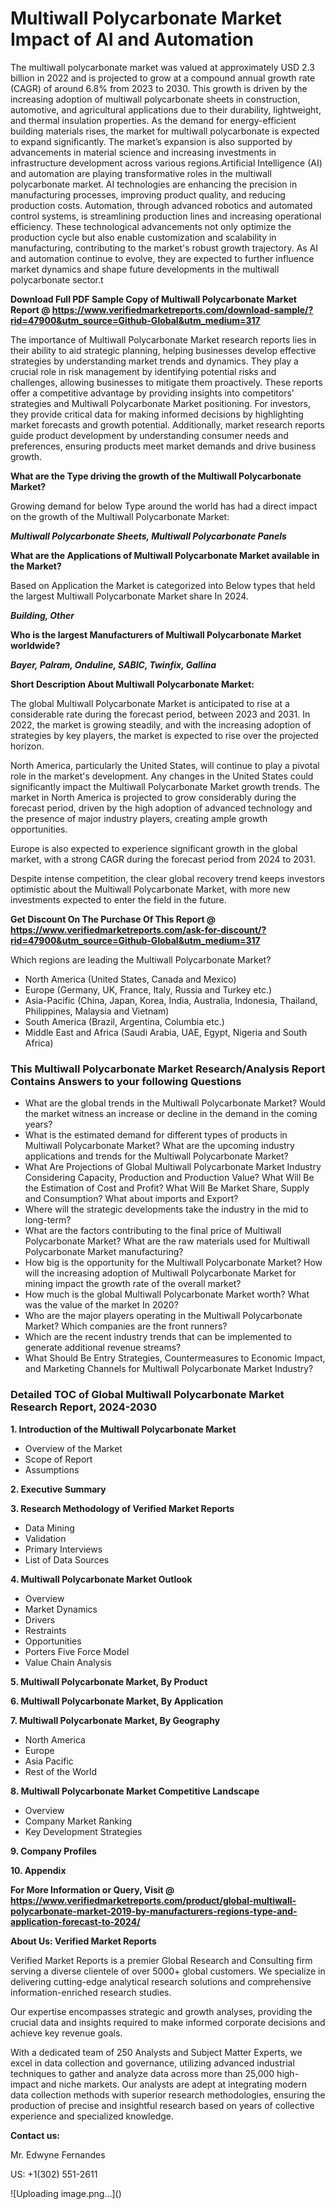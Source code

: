 <h1>Multiwall Polycarbonate Market Impact of AI and Automation</h1>The multiwall polycarbonate market was valued at approximately USD 2.3 billion in 2022 and is projected to grow at a compound annual growth rate (CAGR) of around 6.8% from 2023 to 2030. This growth is driven by the increasing adoption of multiwall polycarbonate sheets in construction, automotive, and agricultural applications due to their durability, lightweight, and thermal insulation properties. As the demand for energy-efficient building materials rises, the market for multiwall polycarbonate is expected to expand significantly. The market’s expansion is also supported by advancements in material science and increasing investments in infrastructure development across various regions.Artificial Intelligence (AI) and automation are playing transformative roles in the multiwall polycarbonate market. AI technologies are enhancing the precision in manufacturing processes, improving product quality, and reducing production costs. Automation, through advanced robotics and automated control systems, is streamlining production lines and increasing operational efficiency. These technological advancements not only optimize the production cycle but also enable customization and scalability in manufacturing, contributing to the market's robust growth trajectory. As AI and automation continue to evolve, they are expected to further influence market dynamics and shape future developments in the multiwall polycarbonate sector.t</p><p id="" class=""><strong>Download Full PDF Sample Copy of Multiwall Polycarbonate Market Report @ <a href="https://www.verifiedmarketreports.com/download-sample/?rid=47900&utm_source=Github-Global&utm_medium=317" target="_blank">https://www.verifiedmarketreports.com/download-sample/?rid=47900&utm_source=Github-Global&utm_medium=317</a></strong></p><p>The importance of&nbsp;Multiwall Polycarbonate Market research reports lies in their ability to aid strategic planning, helping businesses develop effective strategies by understanding market trends and dynamics. They play a crucial role in risk management by identifying potential risks and challenges, allowing businesses to mitigate them proactively. These reports offer a competitive advantage by providing insights into competitors' strategies and Multiwall Polycarbonate Market positioning. For investors, they provide critical data for making informed decisions by highlighting market forecasts and growth potential. Additionally, market research reports guide product development by understanding consumer needs and preferences, ensuring products meet market demands and drive business growth.</p><p><strong>What are the&nbsp;Type driving the growth of the Multiwall Polycarbonate Market?</strong></p><p id="" class="">Growing demand for below Type around the world has had a direct impact on the growth of the Multiwall Polycarbonate Market:</p><em><strong>Multiwall Polycarbonate Sheets, Multiwall Polycarbonate Panels</strong></em></p><strong>What are the&nbsp;Applications&nbsp;of Multiwall Polycarbonate Market available in the Market?</strong></p><p id="" class="">Based on Application the Market is categorized into Below types that held the largest Multiwall Polycarbonate Market share In 2024.</p><em><strong>Building, Other</strong></em></p><strong>Who is the largest Manufacturers of Multiwall Polycarbonate Market worldwide?</strong></p><p><em><strong>Bayer, Palram, Onduline, SABIC, Twinfix, Gallina</strong></em></p><p id="" class=""><strong>Short Description About Multiwall Polycarbonate Market:</strong></p><p>The global Multiwall Polycarbonate Market is anticipated to rise at a considerable rate during the forecast period, between 2023 and 2031. In 2022, the market is growing steadily, and with the increasing adoption of strategies by key players, the market is expected to rise over the projected horizon.</p><p>North America, particularly the United States, will continue to play a pivotal role in the market's development. Any changes in the United States could significantly impact the Multiwall Polycarbonate Market growth trends. The market in North America is projected to grow considerably during the forecast period, driven by the high adoption of advanced technology and the presence of major industry players, creating ample growth opportunities.</p><p>Europe is also expected to experience significant growth in the global market, with a strong CAGR during the forecast period from 2024 to 2031.</p><p>Despite intense competition, the clear global recovery trend keeps investors optimistic about the Multiwall Polycarbonate Market, with more new investments expected to enter the field in the future.</p><p id="" class=""><strong>Get Discount On The Purchase Of This Report @ <a href="https://www.verifiedmarketreports.com/ask-for-discount/?rid=47900&utm_source=Github-Global&utm_medium=317" target="_blank">https://www.verifiedmarketreports.com/ask-for-discount/?rid=47900&utm_source=Github-Global&utm_medium=317</a></strong></p>Which regions are leading the Multiwall Polycarbonate Market?</p><ul><li>North America (United States, Canada and Mexico)</li><li>Europe (Germany, UK, France, Italy, Russia and Turkey etc.)</li><li>Asia-Pacific (China, Japan, Korea, India, Australia, Indonesia, Thailand, Philippines, Malaysia and Vietnam)</li><li>South America (Brazil, Argentina, Columbia etc.)</li><li>Middle East and Africa (Saudi Arabia, UAE, Egypt, Nigeria and South Africa)</li></ul><h3 id="" class="">This Multiwall Polycarbonate Market Research/Analysis Report Contains Answers to your following Questions</h3><ul><li>What are the global trends in the Multiwall Polycarbonate Market? Would the market witness an increase or decline in the demand in the coming years?</li><li>What is the estimated demand for different types of products in Multiwall Polycarbonate Market? What are the upcoming industry applications and trends for the Multiwall Polycarbonate Market?</li><li>What Are Projections of Global Multiwall Polycarbonate Market Industry Considering Capacity, Production and Production Value? What Will Be the Estimation of Cost and Profit? What Will Be Market Share, Supply and Consumption? What about imports and Export?</li><li>Where will the strategic developments take the industry in the mid to long-term?</li><li>What are the factors contributing to the final price of Multiwall Polycarbonate Market? What are the raw materials used for Multiwall Polycarbonate Market manufacturing?</li><li>How big is the opportunity for the Multiwall Polycarbonate Market? How will the increasing adoption of Multiwall Polycarbonate Market for mining impact the growth rate of the overall market?</li><li>How much is the global Multiwall Polycarbonate Market worth? What was the value of the market In 2020?</li><li>Who are the major players operating in the Multiwall Polycarbonate Market? Which companies are the front runners?</li><li>Which are the recent industry trends that can be implemented to generate additional revenue streams?</li><li>What Should Be Entry Strategies, Countermeasures to Economic Impact, and Marketing Channels for Multiwall Polycarbonate Market Industry?</li></ul><h3 id="" class="">Detailed TOC of Global Multiwall Polycarbonate Market Research Report, 2024-2030</h3><p id="" class=""><strong>1. Introduction of the Multiwall Polycarbonate Market</strong></p><ul><li>Overview of the Market</li><li>Scope of Report</li><li>Assumptions</li></ul><p id="" class=""><strong>2. Executive Summary</strong></p><p id="" class=""><strong>3. Research Methodology of Verified Market Reports</strong></p><ul><li>Data Mining</li><li>Validation</li><li>Primary Interviews</li><li>List of Data Sources</li></ul><p id="" class=""><strong>4. Multiwall Polycarbonate Market Outlook</strong></p><ul><li>Overview</li><li>Market Dynamics</li><li>Drivers</li><li>Restraints</li><li>Opportunities</li><li>Porters Five Force Model</li><li>Value Chain Analysis</li></ul><p id="" class=""><strong>5. Multiwall Polycarbonate Market, By Product</strong></p><p id="" class=""><strong>6. Multiwall Polycarbonate Market, By Application</strong></p><p id="" class=""><strong>7. Multiwall Polycarbonate Market, By Geography</strong></p><ul><li>North America</li><li>Europe</li><li>Asia Pacific</li><li>Rest of the World</li></ul><p id="" class=""><strong>8. Multiwall Polycarbonate Market Competitive Landscape</strong></p><ul><li>Overview</li><li>Company Market Ranking</li><li>Key Development Strategies</li></ul><p id="" class=""><strong>9. Company Profiles</strong></p><p id="" class=""><strong>10. Appendix</strong></p><p id="" class=""><strong>For More Information or Query, Visit @ <a href="https://www.verifiedmarketreports.com/product/global-multiwall-polycarbonate-market-2019-by-manufacturers-regions-type-and-application-forecast-to-2024/" target="_blank">https://www.verifiedmarketreports.com/product/global-multiwall-polycarbonate-market-2019-by-manufacturers-regions-type-and-application-forecast-to-2024/</a></strong></p><p id="" class=""><strong>About Us: Verified Market Reports</strong></p><p id="" class="">Verified Market Reports is a premier Global Research and Consulting firm serving a diverse clientele of over 5000+ global customers. We specialize in delivering cutting-edge analytical research solutions and comprehensive information-enriched research studies.</p><p id="" class="">Our expertise encompasses strategic and growth analyses, providing the crucial data and insights required to make informed corporate decisions and achieve key revenue goals.</p><p id="" class="">With a dedicated team of 250 Analysts and Subject Matter Experts, we excel in data collection and governance, utilizing advanced industrial techniques to gather and analyze data across more than 25,000 high-impact and niche markets. Our analysts are adept at integrating modern data collection methods with superior research methodologies, ensuring the production of precise and insightful research based on years of collective experience and specialized knowledge.</p><p id="" class=""><strong>Contact us:</strong></p><p id="" class="">Mr. Edwyne Fernandes</p><p id="" class="">US: +1(302) 551-2611</p>
![Uploading image.png…]()
